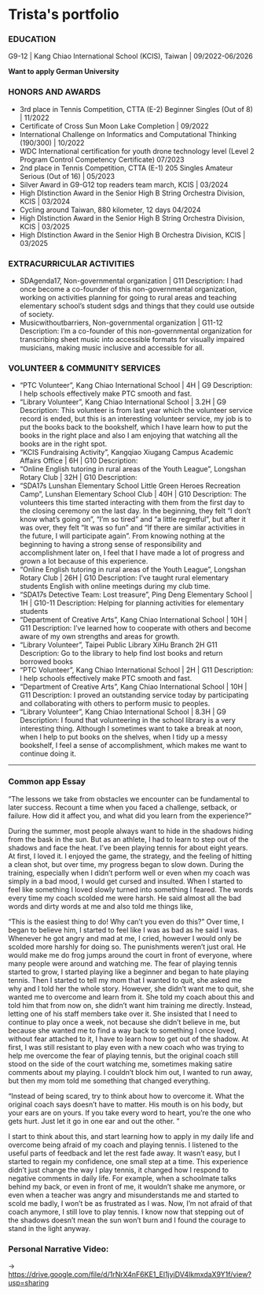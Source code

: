 # Trista's portfolio

### EDUCATION
G9-12 | Kang Chiao International School (KCIS), Taiwan 	|    09/2022-06/2026

**Want to apply German University**

### HONORS AND AWARDS
- 3rd place in Tennis Competition, CTTA (E-2) Beginner Singles (Out of 8)	|    11/2022
- Certificate of Cross Sun Moon Lake Completion	    |    09/2022
- International Challenge on Informatics and Computational Thinking (190/300)	|    10/2022
- WDC International certification for youth drone technology level (Level 2 Program Control Competency Certificate)	07/2023
- 2nd place in Tennis Competition, CTTA (E-1) 205 Singles Amateur Serious (Out of 16)	|    05/2023
- Silver Award in G9-G12 top readers team march, KCIS	|    03/2024
- High DIstinction Award in the Senior High B String Orchestra Division, KCIS	|    03/2024
- Cycling around Taiwan, 880 kilometer, 12 days	04/2024
- High DIstinction Award in the Senior High B String Orchestra Division, KCIS	|    03/2025
- High DIstinction Award in the Senior High B Orchestra Division, KCIS	|    03/2025

### EXTRACURRICULAR ACTIVITIES
- SDAgenda17, Non-governmental organization	    |	G11
    Description: I had once become a co-founder of this non-governmental organization, working on activities planning for going to rural areas and teaching elementary school’s student sdgs and things that they could use outside of society.
- Musicwithoutbarriers, Non-governmental organization	| 	G11-12
    Description: I’m a co-founder of this non-governmental organization for transcribing sheet music into accessible formats for visually impaired musicians, making music inclusive and accessible for all.

### VOLUNTEER & COMMUNITY SERVICES
- “PTC Volunteer”, Kang Chiao International School	 	|    4H 	|    G9
    Description: I help schools effectively make PTC smooth and fast.
- “Library Volunteer”, Kang Chiao International School	|    3.2H 	|    G9
    Description: This volunteer is from last year which the volunteer service record is ended, but this is an interesting volunteer service, my job is to put the books back to the bookshelf, which I have learn how to put the books in the right place and also I am enjoying that watching all the books are in the right spot.
- “KCIS Fundraising Activity”, Kangqiao Xiugang Campus Academic Affairs Office	    |    6H 	|    G10
    Description: 
- “Online English tutoring in rural areas of the Youth League”, Longshan Rotary Club 	|    32H 	|    G10
    Description: 
- “SDA17s Lunshan Elementary School Little Green Heroes Recreation Camp”, Lunshan Elementary School Club 	|    40H 	|    G10
    Description: The volunteers this time started interacting with them from the first day to the closing ceremony on the last day. In the beginning, they felt “I don’t know what’s going on”, “I’m so tired” and “a little regretful”, but after it was over, they felt “It was so fun” and “If there are similar activities in the future, I will participate again”. From knowing nothing at the beginning to having a strong sense of responsibility and accomplishment later on, I feel that I have made a lot of progress and grown a lot because of this experience.
- “Online English tutoring in rural areas of the Youth League”, Longshan Rotary Club 	|    26H 	|    G10
    Description: I’ve taught rural elementary students English with online meetings during my club time.
- “SDA17s Detective Team: Lost treasure”, Ping Deng Elementary School	|    1H    | 	G10-11
    Description: Helping for planning activities for elementary students
- “Department of Creative Arts”, Kang Chiao International School	|    10H    | 	G11
    Description: I’ve learned how to cooperate with others and become aware of my own strengths and areas for growth.
- “Library Volunteer”, Taipei Public Library XiHu Branch	2H 	G11
    Description: Go to the library to help find lost books and return borrowed books
- “PTC Volunteer”, Kang Chiao International School	 	|    2H    |	G11
    Description: I help schools effectively make PTC smooth and fast.
- “Department of Creative Arts”, Kang Chiao International School	|    10H    | 	G11
    Description: I proved an outstanding service today by participating and collaborating with others to perform music to peoples.
- “Library Volunteer”, Kang Chiao International School	|    8.3H 	|    G9
    Description: I found that volunteering in the school library is a very interesting thing. Although I sometimes want to take a break at noon, when I help to put books on the shelves, when I tidy up a messy bookshelf, I feel a sense of accomplishment, which makes me want to continue doing it.
---

### Common app Essay
“The lessons we take from obstacles we encounter can be fundamental to later success. Recount a time when you faced a challenge, setback, or failure. How did it affect you, and what did you learn from the experience?”
    
During the summer, most people always want to hide in the shadows hiding from the bask in the sun. But as an athlete, I had to learn to step out of the shadows and face the heat. I’ve been playing tennis for about eight years. At first, I loved it. I enjoyed the game, the strategy, and the feeling of hitting a clean shot, but over time, my progress began to slow down. During the training, especially when I didn’t perform well or even when my coach was simply in a bad mood, I would get cursed and insulted. When I started to feel like something I loved slowly turned into something I feared. The words every time my coach scolded me were harsh. He said almost all the bad words and dirty words at me and also told me things like,
    
“This is the easiest thing to do! Why can’t you even do this?” Over time, I began to believe him, I started to feel like I was as bad as he said I was. Whenever he got angry and mad at me, I cried, however I would only be scolded more harshly for doing so. The punishments weren’t just oral. He would make me do frog jumps around the court in front of everyone, where many people were around and watching me. The fear of playing tennis started to grow, I started playing like a beginner and began to hate playing tennis. Then I started to tell my mom that I wanted to quit, she asked me why and I told her the whole story. However, she didn’t want me to quit, she wanted me to overcome and learn from it. She told my
coach about this and told him that from now on, she didn’t want him training me directly. Instead, letting one of his staff members take over it. She insisted that I need to continue to play once a week, not because she didn’t believe in me, but because she wanted me to find a way back to something I once loved, without fear attached to it, I have to learn how to get out of the shadow. At first, I was still resistant to play even with a new coach who was trying to help me overcome the fear of playing tennis, but the original coach still stood on the side of the court watching me, sometimes making satire comments about my playing. I couldn’t block him out, I wanted to run away, but then my mom told me something that
changed everything.

“Instead of being scared, try to think about how to overcome it. What the original coach says doesn’t have to matter. His mouth is on his body, but your ears are on yours. If you take every word to heart, you’re the one who gets hurt. Just let it go in one ear and out the other. ”

I start to think about this, and start learning how to apply in my daily life and overcome being afraid of my coach and playing tennis. I listened to the useful parts of feedback and let the rest fade away. It wasn’t easy, but I started to regain my confidence, one small step at a time. This experience didn’t just change the way I play tennis, it changed how I respond to negative comments in daily life. For example, when a schoolmate talks behind my back, or even in front of me, it wouldn’t shake me anymore, or even when a teacher was angry and misunderstands me and started to scold me badly, I won’t be as frustrated as I was. Now, I’m not afraid of that coach anymore, I still love to play tennis. I know now that stepping out of the shadows doesn’t mean the sun won’t burn and I found the courage to stand in the light anyway.

### Personal Narrative Video: 
-> https://drive.google.com/file/d/1rNrX4nF6KE1_El1jyiDV4lkmxdaX9Y1f/view?usp=sharing
